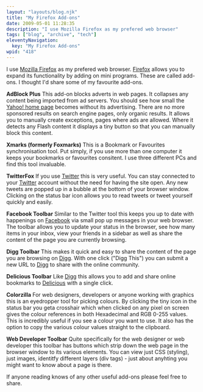 ```yaml
---
layout: "layouts/blog.njk"
title: "My Firefox Add-ons"
date: 2009-05-01 11:28:35
description: "I use Mozilla Firefox as my prefered web browser"
tags: ["blog", "archive", "tech"]
eleventyNavigation:
  key: "My Firefox Add-ons"
wpid: "418"
---
```


I use <a title="Mozilla Firefox" href="https://www.mozilla-europe.org/en/firefox/" target="_blank">Mozilla Firefox</a> as my prefered web browser. <a title="Firefox" href="https://www.mozilla-europe.org/en/firefox/" target="_blank">Firefox</a> allows you to expand its functionality by adding on mini programs. These are called add-ons. I thought I'd share some of my favourite add-ons.

<strong>AdBlock Plus</strong>
This add-on blocks adverts in web pages. It collapses any content being imported from ad servers. You should see how small the <a title="Yahoo!" href="https://uk.yahoo.com" target="_blank">Yahoo! home page</a> becomes without its advertising. There are no more sponsored results on search engine pages, only organic results. It allows you to manually create exceptions, pages where ads are allowed. Where it detects any Flash content it displays a tiny button so that you can manually block this content.

<strong>Xmarks (formerly Foxmarks)</strong>
This is a Bookmark or Favourites synchronisation tool. Put simply, if you use more than one computer it keeps your bookmarks or favourites consitent. I use three different PCs and find this tool invaluable.

<strong>TwitterFox</strong>
If you use <a title="Twitter" href="https://www.twitter.com" target="_blank">Twitter</a> this is very useful. You can stay connected to your <a title="Twitter" href="https://www.twitter.com" target="_blank">Twitter</a> account without the need for having the site open. Any new tweets are popped up in a bubble at the bottom of your browser window. Clicking on the status bar icon allows you to read tweets or tweet yourself quickly and easily.

<strong>Facebook Toolbar</strong>
Similar to the Twitter tool this keeps you up to date with happenings on <a title="Facebook" href="https://www.facebook.com" target="_blank">Facebook</a> via small pop up messages in your web browser. The toolbar allows you to update your status in the browser, see how many items in your inbox, view your friends in a sidebar as well as share the content of the page you are currently browsing.

<strong>Digg Toolbar</strong>
This makes it quick and easy to share the content of the page you are browsing on <a title="Digg" href="https://digg.com" target="_blank">Digg</a>. With one click ("Digg This") you can submit a new URL to <a title="Digg" href="https://digg.com" target="_blank">Digg</a> to share with the online community.

<strong>Delicious Toolbar</strong>
Like <a title="Digg" href="https://digg.com" target="_blank">Digg</a> this allows you to add and share online bookmarks to <a title="Delicious" href="https://delicious.com" target="_blank">Delicious</a> with a single click.

<strong>Colorzilla</strong>
For web designers, developers or anyone working with graphics this is an eyedropper tool for picking colours. By clicking the tiny icon in the status bar you geta crosshair which when clicked on any pixel on screen gives the colour references in both Hexadecimal and RGB 0-255 values. This is incredibly useful if you see a colour you want to use. It also has the option to copy the various colour values straight to the clipboard.

<strong>Web Developer Toolbar</strong>
Quite specifically for the web designer or web developer this toolbar has buttons which strip down the web page in the browser window to its various elements. You can view just CSS (styling), just images, identitfy different layers (div tags) - just about anyhting you might want to know about a page is there.

If anyone reading knows of any other useful add-ons please feel free to share.
